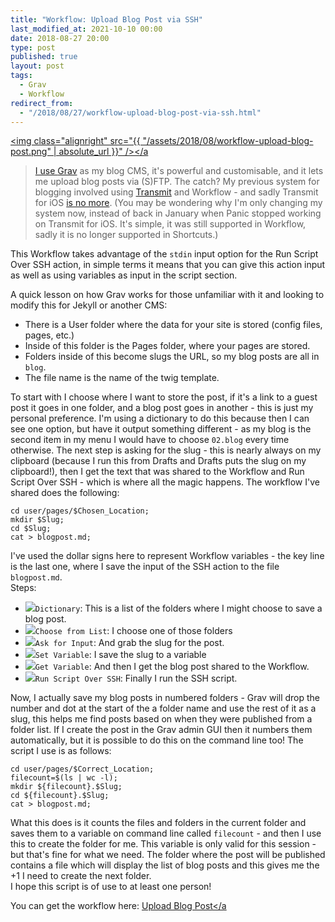 ```yaml
---
title: "Workflow: Upload Blog Post via SSH"
last_modified_at: 2021-10-10 00:00
date: 2018-08-27 20:00
type: post
published: true
layout: post
tags:
  - Grav
  - Workflow
redirect_from:
  - "/2018/08/27/workflow-upload-blog-post-via-ssh.html"
---
```



  <a
    href="https://resources.rosemaryorchard.com/images/blog/workflow-upload-blog-post-via-ssh/workflow-upload-blog-post.png"
    ><img
      class="alignright"
      src="{{ "/assets/2018/08/workflow-upload-blog-post.png" | absolute_url }}" /></a
  >I use <a href="https://getgrav.org">Grav</a> as my blog CMS, it's powerful
  and customisable, and it lets me upload blog posts via (S)FTP. The catch? My
  previous system for blogging involved using
  <a href="https://panic.com/transmit/">Transmit</a> and Workflow - and sadly
  Transmit for iOS
  <a href="https://panic.com/blog/the-future-of-transmit-ios/">is no more</a>.
  (You may be wondering why I'm only changing my system now, instead of back in
  January when Panic stopped working on Transmit for iOS. It's simple, it was
  still supported in Workflow, sadly it is no longer supported in Shortcuts.)  

<!--more-->

  This Workflow takes advantage of the <code>stdin</code> input option for the
  Run Script Over SSH action, in simple terms it means that you can give this
  action input as well as using variables as input in the script section.  

  A quick lesson on how Grav works for those unfamiliar with it and looking to
  modify this for Jekyll or another CMS:  
<ul>
  <li>
    There is a User folder where the data for your site is stored (config files,
    pages, etc.)
  </li>
  <li>
    Inside of this folder is the Pages folder, where your pages are stored.
  </li>
  <li>
    Folders inside of this become slugs the URL, so my blog posts are all in
    <code>blog</code>.
  </li>
  <li>The file name is the name of the twig template.</li>
</ul>

  To start with I choose where I want to store the post, if it's a link to a
  guest post it goes in one folder, and a blog post goes in another - this is
  just my personal preference. I'm using a dictionary to do this because then I
  can see one option, but have it output something different - as my blog is the
  second item in my menu I would have to choose <code>02.blog</code> every time
  otherwise. The next step is asking for the slug - this is nearly always on my
  clipboard (because I run this from Drafts and Drafts puts the slug on my
  clipboard!), then I get the text that was shared to the Workflow and Run
  Script Over SSH - which is where all the magic happens. The workflow I've
  shared does the following:  
<pre><code>cd user/pages/$Chosen_Location;
mkdir $Slug;
cd $Slug;
cat &gt; blogpost.md;</code></pre>

  I've used the dollar signs here to represent Workflow variables - the key line
  is the last one, where I save the input of the SSH action to the file
  <code>blogpost.md</code>.  
Steps:  
<ul>
  <li>
    <a
      href="https://resources.rosemaryorchard.com/images/workflow-icons/Scripting.png"
      ><img src="{{ "/assets/2018/08/Scripting.png" | absolute_url }}" /></a
    ><code>Dictionary</code>: This is a list of the folders where I might choose
    to save a blog post.
  </li>
  <li>
    <a
      href="https://resources.rosemaryorchard.com/images/workflow-icons/Scripting.png"
      ><img src="{{ "/assets/2018/08/Scripting.png" | absolute_url }}" /></a
    ><code>Choose from List</code>: I choose one of those folders
  </li>
  <li>
    <a
      href="https://resources.rosemaryorchard.com/images/workflow-icons/Scripting.png"
      ><img src="{{ "/assets/2018/08/Scripting.png" | absolute_url }}" /></a
    ><code>Ask for Input</code>: And grab the slug for the post.
  </li>
  <li>
    <a
      href="https://resources.rosemaryorchard.com/images/workflow-icons/Variable.png"
      ><img src="{{ "/assets/2018/08/Variable.png" | absolute_url }}" /></a
    ><code>Set Variable</code>: I save the slug to a variable
  </li>
  <li>
    <a
      href="https://resources.rosemaryorchard.com/images/workflow-icons/Variable.png"
      ><img src="{{ "/assets/2018/08/Variable.png" | absolute_url }}" /></a
    ><code>Get Variable</code>: And then I get the blog post shared to the
    Workflow.
  </li>
  <li>
    <a
      href="https://resources.rosemaryorchard.com/images/workflow-icons/Scripting.png"
      ><img src="{{ "/assets/2018/08/Scripting.png" | absolute_url }}" /></a
    ><code>Run Script Over SSH</code>: Finally I run the SSH script.
  </li>
</ul>

  Now, I actually save my blog posts in numbered folders - Grav will drop the
  number and dot at the start of the a folder name and use the rest of it as a
  slug, this helps me find posts based on when they were published from a folder
  list. If I create the post in the Grav admin GUI then it numbers them
  automatically, but it is possible to do this on the command line too! The
  script I use is as follows:  
<pre><code>cd user/pages/$Correct_Location;
filecount=$(ls | wc -l);
mkdir ${filecount}.$Slug;
cd ${filecount}.$Slug;
cat &gt; blogpost.md;</code></pre>

  What this does is it counts the files and folders in the current folder and
  saves them to a variable on command line called <code>filecount</code> - and
  then I use this to create the folder for me. This variable is only valid for
  this session - but that's fine for what we need. The folder where the post
  will be published contains a file which will display the list of blog posts
  and this gives me the +1 I need to create the next folder.  
I hope this script is of use to at least one person!  

  You can get the workflow here:
  <a href="https://workflow.is/workflows/7ed756f77d1c47b19d28c445a4857b47"
    >Upload Blog Post</a
  >  
